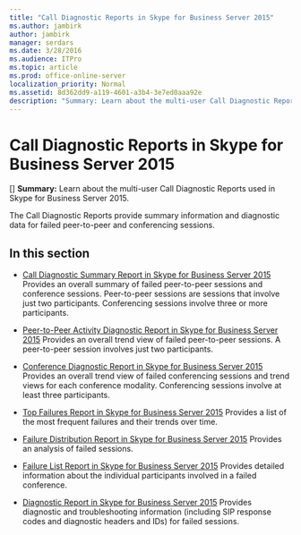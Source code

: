 ```yaml
---
title: "Call Diagnostic Reports in Skype for Business Server 2015"
ms.author: jambirk
author: jambirk
manager: serdars
ms.date: 3/28/2016
ms.audience: ITPro
ms.topic: article
ms.prod: office-online-server
localization_priority: Normal
ms.assetid: 8d362dd9-a119-4601-a3b4-3e7ed0aaa92e
description: "Summary: Learn about the multi-user Call Diagnostic Reports used in Skype for Business Server 2015."
---
```


# Call Diagnostic Reports in Skype for Business Server 2015
[]
 **Summary:** Learn about the multi-user Call Diagnostic Reports used in Skype for Business Server 2015.
  
The Call Diagnostic Reports provide summary information and diagnostic data for failed peer-to-peer and conferencing sessions.
  
## In this section

- [Call Diagnostic Summary Report in Skype for Business Server 2015](summary-report.md) Provides an overall summary of failed peer-to-peer sessions and conference sessions. Peer-to-peer sessions are sessions that involve just two participants. Conferencing sessions involve three or more participants.
    
- [Peer-to-Peer Activity Diagnostic Report in Skype for Business Server 2015](peer-to-peer-activity-diagnostic-report.md) Provides an overall trend view of failed peer-to-peer sessions. A peer-to-peer session involves just two participants.
    
- [Conference Diagnostic Report in Skype for Business Server 2015](conference-diagnostic-report.md) Provides an overall trend view of failed conferencing sessions and trend views for each conference modality. Conferencing sessions involve at least three participants.
    
- [Top Failures Report in Skype for Business Server 2015](top-failures-report.md) Provides a list of the most frequent failures and their trends over time.
    
- [Failure Distribution Report in Skype for Business Server 2015](failure-distribution-report.md) Provides an analysis of failed sessions.
    
- [Failure List Report in Skype for Business Server 2015](failure-list-report.md) Provides detailed information about the individual participants involved in a failed conference.
    
- [Diagnostic Report in Skype for Business Server 2015](diagnostic-report.md) Provides diagnostic and troubleshooting information (including SIP response codes and diagnostic headers and IDs) for failed sessions.
    

